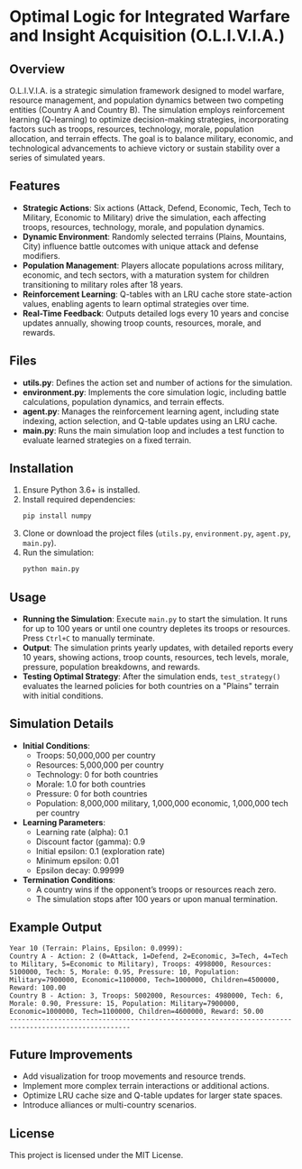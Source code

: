 # Optimal Logic for Integrated Warfare and Insight Acquisition (O.L.I.V.I.A.)

## Overview
O.L.I.V.I.A. is a strategic simulation framework designed to model warfare, resource management, and population dynamics between two competing entities (Country A and Country B). The simulation employs reinforcement learning (Q-learning) to optimize decision-making strategies, incorporating factors such as troops, resources, technology, morale, population allocation, and terrain effects. The goal is to balance military, economic, and technological advancements to achieve victory or sustain stability over a series of simulated years.

## Features
- **Strategic Actions**: Six actions (Attack, Defend, Economic, Tech, Tech to Military, Economic to Military) drive the simulation, each affecting troops, resources, technology, morale, and population dynamics.
- **Dynamic Environment**: Randomly selected terrains (Plains, Mountains, City) influence battle outcomes with unique attack and defense modifiers.
- **Population Management**: Players allocate populations across military, economic, and tech sectors, with a maturation system for children transitioning to military roles after 18 years.
- **Reinforcement Learning**: Q-tables with an LRU cache store state-action values, enabling agents to learn optimal strategies over time.
- **Real-Time Feedback**: Outputs detailed logs every 10 years and concise updates annually, showing troop counts, resources, morale, and rewards.

## Files
- **utils.py**: Defines the action set and number of actions for the simulation.
- **environment.py**: Implements the core simulation logic, including battle calculations, population dynamics, and terrain effects.
- **agent.py**: Manages the reinforcement learning agent, including state indexing, action selection, and Q-table updates using an LRU cache.
- **main.py**: Runs the main simulation loop and includes a test function to evaluate learned strategies on a fixed terrain.

## Installation
1. Ensure Python 3.6+ is installed.
2. Install required dependencies:
   ```bash
   pip install numpy
   ```
3. Clone or download the project files (`utils.py`, `environment.py`, `agent.py`, `main.py`).
4. Run the simulation:
   ```bash
   python main.py
   ```

## Usage
- **Running the Simulation**: Execute `main.py` to start the simulation. It runs for up to 100 years or until one country depletes its troops or resources. Press `Ctrl+C` to manually terminate.
- **Output**: The simulation prints yearly updates, with detailed reports every 10 years, showing actions, troop counts, resources, tech levels, morale, pressure, population breakdowns, and rewards.
- **Testing Optimal Strategy**: After the simulation ends, `test_strategy()` evaluates the learned policies for both countries on a "Plains" terrain with initial conditions.

## Simulation Details
- **Initial Conditions**:
  - Troops: 50,000,000 per country
  - Resources: 5,000,000 per country
  - Technology: 0 for both countries
  - Morale: 1.0 for both countries
  - Pressure: 0 for both countries
  - Population: 8,000,000 military, 1,000,000 economic, 1,000,000 tech per country
- **Learning Parameters**:
  - Learning rate (alpha): 0.1
  - Discount factor (gamma): 0.9
  - Initial epsilon: 0.1 (exploration rate)
  - Minimum epsilon: 0.01
  - Epsilon decay: 0.99999
- **Termination Conditions**:
  - A country wins if the opponent’s troops or resources reach zero.
  - The simulation stops after 100 years or upon manual termination.

## Example Output
```
Year 10 (Terrain: Plains, Epsilon: 0.0999):
Country A - Action: 2 (0=Attack, 1=Defend, 2=Economic, 3=Tech, 4=Tech to Military, 5=Economic to Military), Troops: 4998000, Resources: 5100000, Tech: 5, Morale: 0.95, Pressure: 10, Population: Military=7900000, Economic=1100000, Tech=1000000, Children=4500000, Reward: 100.00
Country B - Action: 3, Troops: 5002000, Resources: 4980000, Tech: 6, Morale: 0.90, Pressure: 15, Population: Military=7900000, Economic=1000000, Tech=1100000, Children=4600000, Reward: 50.00
----------------------------------------------------------------------------------------------------
```

## Future Improvements
- Add visualization for troop movements and resource trends.
- Implement more complex terrain interactions or additional actions.
- Optimize LRU cache size and Q-table updates for larger state spaces.
- Introduce alliances or multi-country scenarios.

## License
This project is licensed under the MIT License.
